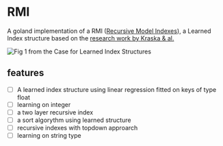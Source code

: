 RMI
===

A goland implementation of a RMI ([Recursive Model Indexes](https://github.com/learnedsystems/RMI)), 
a Learned Index structure based on the [research work by Kraska & al.](https://arxiv.org/abs/1712.01208) 

![Fig 1 from the Case for Learned Index Structures](http://people.csail.mit.edu/ryanmarcus/rmi.png)


## features

- [ ] A learned index structure using linear regression fitted on keys of type float
- [ ] learning on integer
- [ ] a two layer recursive index
- [ ] a sort algorythm using learned structure
- [ ] recursive indexes with topdown approarch
- [ ] learning on string type